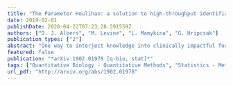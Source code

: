 ```yaml
---
title: "The Parameter Houlihan: a solution to high-throughput identifiability indeterminacy for brutally ill-posed problems"
date: 2019-02-01
publishDate: 2020-04-22T07:23:28.591559Z
authors: ["D. J. Albers", "M. Levine", "L. Mamykina", "G. Hripcsak"]
publication_types: ["2"]
abstract: "One way to interject knowledge into clinically impactful forecasting is to use data assimilation, a nonlinear regression that projects data onto a mechanistic physiologic model, instead of a set of functions, such as neural networks. Such regressions have an advantage of being useful with particularly sparse, non-stationary clinical data. However, physiological models are often nonlinear and can have many parameters, leading to potential problems with parameter identifiability, or the ability to find a unique set of parameters that minimize forecasting error. The identifiability problems can be minimized or eliminated by reducing the number of parameters estimated, but reducing the number of estimated parameters also reduces the flexibility of the model and hence increases forecasting error. We propose a method, the parameter Houlihan, that combines traditional machine learning techniques with data assimilation, to select the right set of model parameters to minimize forecasting error while reducing identifiability problems. The method worked well: the data assimilation-based glucose forecasts and estimates for our cohort using the Houlihan-selected parameter sets generally also minimize forecasting errors compared to other parameter selection methods such as by-hand parameter selection. Nevertheless, the forecast with the lowest forecast error does not always accurately represent physiology, but further advancements of the algorithm provide a path for improving physiologic fidelity as well. Our hope is that this methodology represents a first step toward combining machine learning with data assimilation and provides a lower-threshold entry point for using data assimilation with clinical data by helping select the right parameters to estimate."
featured: false
publication: "*arXiv:1902.01978 [q-bio, stat]*"
tags: ["Quantitative Biology - Quantitative Methods", "Statistics - Methodology"]
url_pdf: "http://arxiv.org/abs/1902.01978"
---
```


